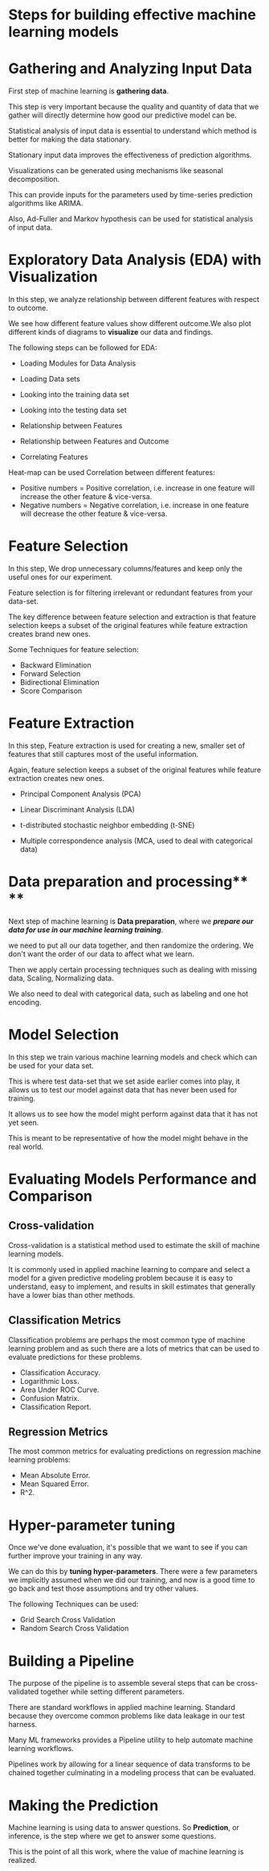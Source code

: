 # Steps for building effective machine learning models

Gathering and Analyzing Input Data
==================================

First step of machine learning is **gathering data**.

This step is very important because the quality and quantity of data that we gather will directly determine how good our predictive model can be.

Statistical analysis of input data is essential to understand which method is better for making the data stationary.

Stationary input data improves the effectiveness of prediction algorithms.

Visualizations can be generated using mechanisms like seasonal decomposition.

This can provide inputs for the parameters used by time-series prediction algorithms like ARIMA.

Also, Ad-Fuller and Markov hypothesis can be used for statistical analysis of input data.

Exploratory Data Analysis (EDA) with Visualization
==================================================

In this step, we analyze relationship between different features with respect to outcome.

We see how different feature values show different outcome.We also plot different kinds of diagrams to **visualize** our data and findings.

The following steps can be followed for EDA:

-   Loading Modules for Data Analysis

-   Loading Data sets

-   Looking into the training data set

-   Looking into the testing data set

-   Relationship between Features

-   Relationship between Features and Outcome

-   Correlating Features

Heat-map can be used Correlation between different features:

-   Positive numbers = Positive correlation, i.e. increase in one feature will increase the other feature & vice-versa.
-   Negative numbers = Negative correlation, i.e. increase in one feature will decrease the other feature & vice-versa.

Feature Selection
=================

In this step, We drop unnecessary columns/features and keep only the useful ones for our experiment.

Feature selection is for filtering irrelevant or redundant features from your data-set.

The key difference between feature selection and extraction is that feature selection keeps a subset of the original features while feature extraction creates brand new ones.

Some Techniques for feature selection:

-   Backward Elimination
-   Forward Selection
-   Bidirectional Elimination
-   Score Comparison

Feature Extraction
==================

In this step, Feature extraction is used for creating a new, smaller set of features that still captures most of the useful information.

Again, feature selection keeps a subset of the original features while feature extraction creates new ones.

-   Principal Component Analysis (PCA)

-   Linear Discriminant Analysis (LDA)

-   t-distributed stochastic neighbor embedding (t-SNE)

-   Multiple correspondence analysis (MCA, used to deal with categorical data)

Data preparation and processing**\
**
=====================================

Next step of machine learning is **Data preparation**, where we ***prepare our data for use in our machine learning training***.

we need to put all our data together, and then randomize the ordering. We don't want the order of our data to affect what we learn.

Then we apply certain processing techniques such as dealing with missing data, Scaling, Normalizing data.

We also need to deal with categorical data, such as labeling and one hot encoding.

Model Selection
===============

In this step we train various machine learning models and check which can be used for your data set.

This is where test data-set that we set aside earlier comes into play, it allows us to test our model against data that has never been used for training.

It allows us to see how the model might perform against data that it has not yet seen.

This is meant to be representative of how the model might behave in the real world.

Evaluating Models Performance and Comparison
============================================

Cross-validation
----------------

Cross-validation is a statistical method used to estimate the skill of machine learning models.

It is commonly used in applied machine learning to compare and select a model for a given predictive modeling problem because it is easy to understand, easy to implement, and results in skill estimates that generally have a lower bias than other methods.

Classification Metrics
----------------------

Classification problems are perhaps the most common type of machine learning problem and as such there are a lots of metrics that can be used to evaluate predictions for these problems.

-   Classification Accuracy.
-   Logarithmic Loss.
-   Area Under ROC Curve.
-   Confusion Matrix.
-   Classification Report.

Regression Metrics
------------------

The most common metrics for evaluating predictions on regression machine learning problems:

-   Mean Absolute Error.
-   Mean Squared Error.
-   R^2.

Hyper-parameter tuning
======================

Once we've done evaluation, it's possible that we want to see if you can further improve your training in any way.

We can do this by **tuning hyper-parameters**. There were a few parameters we implicitly assumed when we did our training, and now is a good time to go back and test those assumptions and try other values.

The following Techniques can be used:

-   Grid Search Cross Validation
-   Random Search Cross Validation

Building a Pipeline
===================

The purpose of the pipeline is to assemble several steps that can be cross-validated together while setting different parameters.

There are standard workflows in applied machine learning. Standard because they overcome common problems like data leakage in our test harness.

Many ML frameworks provides a Pipeline utility to help automate machine learning workflows.

Pipelines work by allowing for a linear sequence of data transforms to be chained together culminating in a modeling process that can be evaluated.

Making the Prediction
=====================

Machine learning is using data to answer questions. So **Prediction**, or inference, is the step where we get to answer some questions.

This is the point of all this work, where the value of machine learning is realized.
